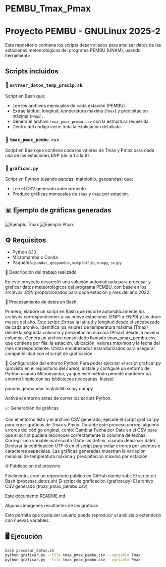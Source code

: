 # PEMBU_Tmax_Pmax
# Proyecto PEMBU - GNULinux 2025-2

Este repositorio contiene los scripts desarrollados para analizar datos de las estaciones meteorológicas del programa PEMBU (UNAM), usando herramient>
## Scripts incluidos

### 🔹 `extraer_datos_temp_precip.sh`
Script en Bash que:

- Lee los archivos mensuales de cada estación (PEMBU).
- Extrae latitud, longitud, temperatura máxima (`Tmax`) y precipitación máxima (`Pmax`).
- Genera el archivo `tmax_pmax_pembu.csv` con la estructura requerida.
- Dentro del código viene toda la explicación detallada

### 🔹 `tmax_pmax_pembu.csv`
Script en Bash que contiene cada los valores de Tmax y Pmax para cada una de las estaciones ENP (de la 1 a la 9)

### 🔹 `graficar.py`
Script en Python (usando pandas, matplotlib, geopandas) que:

- Lee el CSV generado anteriormente.
- Produce gráficas mensuales de `Tmax` y `Pmax` por estación.

## 📊 Ejemplo de gráficas generadas

![Ejemplo Tmax](imagenes/Tmax_2022-01.png)
![Ejemplo Pmax](imagenes/Pmax_2022-01.png)

## ⚙️ Requisitos
- Python 3.10
- Micromamba o Conda
- Paquetes: `pandas`, `geopandas`, `matplotlib`, `numpy`, `scipy`

🧾 Descripción del trabajo realizado

En este proyecto desarrollé una solución automatizada para procesar y graficar datos meteorológicos del programa PEMBU, con base en los archivos .CSV proporcionados para cada estación y mes del año 2022.

🔧 Procesamiento de datos en Bash

Primero, elaboré un script en Bash que recorre automáticamente los archivos correspondientes a las nueve estaciones (ENP1 a ENP9) y los doce meses del año. Este script:
Extrae la latitud y longitud desde el encabezado de cada archivo.
Identifica los valores de temperatura máxima (Tmax) desde la segunda columna y precipitación máxima (Pmax) desde la novena columna.
Genera un archivo consolidado llamado tmax_pmax_pembu.csv, que contiene por fila: la estación, ubicación, valores máximos y la fecha del mes correspondiente.
Utiliza encabezados estandarizados para asegurar compatibilidad con el script de graficación.

🐍 Configuración del entorno Python
Para poder ejecutar el script graficar.py (provisto en el repositorio del curso), instalé y configuré un entorno de Python usando Micromamba, ya que este método permite mantener un entorno limpio con las bibliotecas necesarias. Instalé:

pandas
geopandas
matplotlib
scipy
numpy

Activé el entorno antes de correr los scripts Python.

📈 Generación de gráficas

Con el entorno listo y el archivo CSV generado, ejecuté el script graficar.py para crear gráficas de Tmax y Pmax. Durante este proceso corregí algunos errores del código original, como:
Cambiar Fecha por Date en el CSV para que el script pudiera reconocer correctamente la columna de fechas.
Corregir una variable mal escrita (Date sin definir, cuando debía ser date).
Declarar la codificación UTF-8 en el script para evitar errores por acentos o caracteres especiales.
Las gráficas generadas muestran la variación mensual de temperatura máxima y precipitación máxima por estación.

🌐 Publicación del proyecto

Finalmente, creé un repositorio público en GitHub donde subí:
El script en Bash (procesar_datos.sh)
El script de graficación (graficar.py)
El archivo CSV generado (tmax_pmax_pembu.csv)

Este documento README.md

Algunas imágenes resultantes de las gráficas

Esto permite que cualquier usuario pueda reproducir el análisis o extenderlo con nuevas variables.
## 🖥️ Ejecución

```bash
bash procesar_datos.sh
python graficar.py --file tmax_pmax_pembu.csv --variable Tmax
python graficar.py --file tmax_pmax_pembu.csv --variable Pmax




